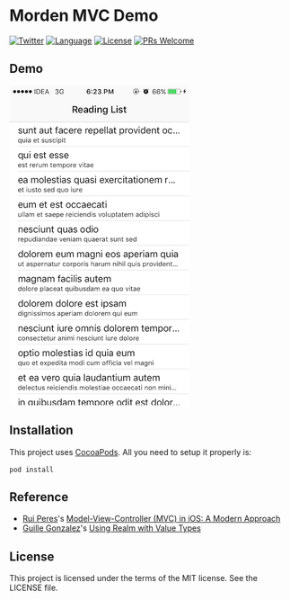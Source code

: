 # Morden MVC Demo

[![Twitter](https://img.shields.io/badge/Twitter-%40naeemshaikh90-blue.svg)](https://twitter.com/naeemshaikh90)
[![Language](https://img.shields.io/badge/language-Swift%203.0-orange.svg)](https://swift.org)
[![License](http://img.shields.io/badge/license-MIT-green.svg)](/Licence)
[![PRs Welcome](https://img.shields.io/badge/PRs-welcome-brightgreen.svg)](http://makeapullrequest.com)

## Demo
![](/ModernMVCDemo.png)

## Installation

This project uses [CocoaPods](https://cocoapods.org). All you need to setup it properly is:
```
pod install
```

## Reference
- [Rui Peres](https://twitter.com/peres)'s [Model-View-Controller (MVC) in iOS: A Modern Approach](https://github.com/raywenderlich/mvc-modern-approach)
- [Guille Gonzalez](https://twitter.com/gonzalezreal)'s [Using Realm with Value Types](https://medium.com/@gonzalezreal/using-realm-with-value-types-b69947741e8b)

## License
This project is licensed under the terms of the MIT license. See the LICENSE file.
